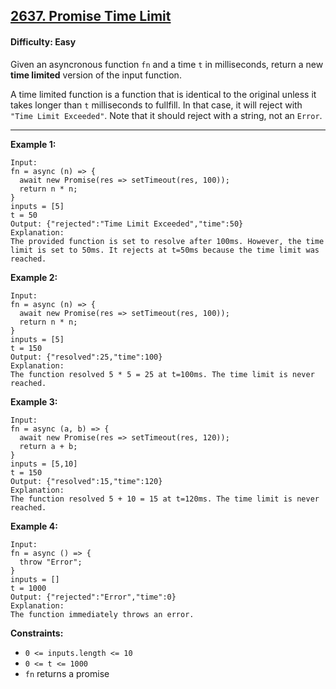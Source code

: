 ## [2637. Promise Time Limit](https://leetcode.com/problems/promise-time-limit)

#### Difficulty: Easy

Given an asyncronous function ```fn``` and a time ```t``` in milliseconds, return a new __time limited__ version of the input function.

A time limited function is a function that is identical to the original unless it takes longer than ```t``` milliseconds to fullfill. In that case, it will reject with ```"Time Limit Exceeded"```.  Note that it should reject with a string, not an ```Error```.

---

__Example 1:__
```
Input: 
fn = async (n) => { 
  await new Promise(res => setTimeout(res, 100)); 
  return n * n; 
}
inputs = [5]
t = 50
Output: {"rejected":"Time Limit Exceeded","time":50}
Explanation:
The provided function is set to resolve after 100ms. However, the time limit is set to 50ms. It rejects at t=50ms because the time limit was reached.
```

__Example 2:__
```
Input: 
fn = async (n) => { 
  await new Promise(res => setTimeout(res, 100)); 
  return n * n; 
}
inputs = [5]
t = 150
Output: {"resolved":25,"time":100}
Explanation:
The function resolved 5 * 5 = 25 at t=100ms. The time limit is never reached.
```

__Example 3:__
```
Input: 
fn = async (a, b) => { 
  await new Promise(res => setTimeout(res, 120)); 
  return a + b; 
}
inputs = [5,10]
t = 150
Output: {"resolved":15,"time":120}
Explanation:
The function resolved 5 + 10 = 15 at t=120ms. The time limit is never reached.
```

__Example 4:__
```
Input: 
fn = async () => { 
  throw "Error";
}
inputs = []
t = 1000
Output: {"rejected":"Error","time":0}
Explanation:
The function immediately throws an error.
```

__Constraints:__

- ```0 <= inputs.length <= 10```
- ```0 <= t <= 1000```
- ```fn``` returns a promise
